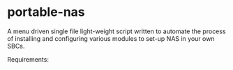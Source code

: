 # portable-nas
A menu driven single file light-weight script written to automate the process
of installing and configuring various modules to set-up NAS in your own SBCs.

Requirements:
